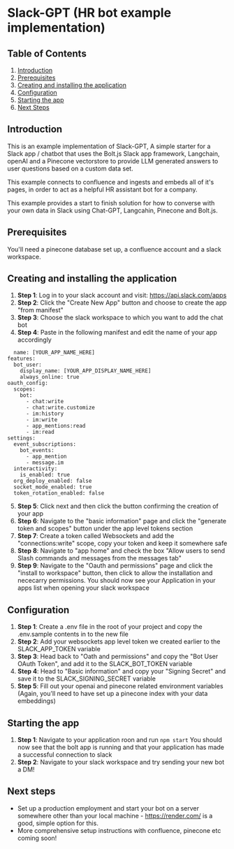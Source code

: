 # Slack-GPT (HR bot example implementation)

## Table of Contents

1. [Introduction](#introduction)
2. [Prerequisites](#prerequisites)
3. [Creating and installing the application](#creating-and-installing-the-application)
4. [Configuration](#configuration)
5. [Starting the app](#starting-the-app)
6. [Next Steps](#next-steps)

## Introduction

This is an example implementation of Slack-GPT, A simple starter for a Slack app / chatbot that uses the Bolt.js Slack app framework, Langchain, openAI and a Pinecone vectorstore to provide LLM generated answers to user questions based on a custom data set.

This example connects to confluence and ingests and embeds all of it's pages, in order to act as a helpful HR assistant bot for a company.

This example provides a start to finish solution for how to converse with your own data in Slack using Chat-GPT, Langcahin, Pinecone and Bolt.js.

## Prerequisites

You'll need a pinecone database set up, a confluence account and a slack workspace.

## Creating and installing the application

1. **Step 1**: Log in to your slack account and visit: https://api.slack.com/apps
2. **Step 2**: Click the "Create New App" button and choose to create the app "from manifest"
3. **Step 3**: Choose the slack workspace to which you want to add the chat bot
4. **Step 4**: Paste in the following manifest and edit the name of your app accordingly

```display_information:
  name: [YOUR_APP_NAME_HERE]
features:
  bot_user:
    display_name: [YOUR_APP_DISPLAY_NAME_HERE]
    always_online: true
oauth_config:
  scopes:
    bot:
      - chat:write
      - chat:write.customize
      - im:history
      - im:write
      - app_mentions:read
      - im:read
settings:
  event_subscriptions:
    bot_events:
      - app_mention
      - message.im
  interactivity:
    is_enabled: true
  org_deploy_enabled: false
  socket_mode_enabled: true
  token_rotation_enabled: false
```

5. **Step 5**: Click next and then click the button confirming the creation of your app
6. **Step 6**: Navigate to the "basic information" page and click the "generate token and scopes" button under the app level tokens section
7. **Step 7**: Create a token called Websockets and add the "connections:write" scope, copy your token and keep it somewhere safe
8. **Step 8**: Navigate to "app home" and check the box "Allow users to send Slash commands and messages from the messages tab"
9. **Step 9**: Navigate to the "Oauth and permissions" page and click the "install to workspace" button, then click to allow the installation and nececarry permissions. You should now see your Application in your apps list when opening your slack workspace

## Configuration

1. **Step 1**: Create a .env file in the root of your project and copy the .env.sample contents in to the new file
2. **Step 2**: Add your websockets app level token we created earlier to the SLACK_APP_TOKEN variable
3. **Step 3**: Head back to "Oath and permissions" and copy the "Bot User OAuth Token", and add it to the SLACK_BOT_TOKEN variable
4. **Step 4**: Head to "Basic information" and copy your "Signing Secret" and save it to the SLACK_SIGNING_SECRET variable
5. **Step 5**: Fill out your openai and pinecone related environment variables (Again, you'll need to have set up a pinecone index with your data embeddings)

## Starting the app

1. **Step 1**: Navigate to your application roon and run `npm start`
   You should now see that the bolt app is running and that your application has made a successful connection to slack
1. **Step 2**: Navigate to your slack workspace and try sending your new bot a DM!

## Next steps

- Set up a production employment and start your bot on a server somewhere other than your local machine - https://render.com/ is a good, simple option for this.
- More comprehensive setup instructions with confluence, pinecone etc coming soon!
